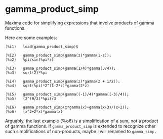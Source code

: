 # gamma_product_simp

Maxima code for simplifying expressions that involve products of gamma functions.

Here are some examples:
~~~
(%i1)	load(gamma_product_simp)$

(%i2)	gamma_product_simp(gamma(z)*gamma(1-z));
(%o2)	%pi/sin(%pi*z)

(%i3)	gamma_product_simp(gamma(1/4)*gamma(3/4));
(%o3)	sqrt(2)*%pi

(%i4)	gamma_product_simp(gamma(z)*gamma(z + 1/2));
(%o4)	sqrt(%pi)*2^(1-2*z)*gamma(2*z)

(%i5)	gamma_product_simp(gamma((-1)/4)*gamma((-3)/4));
(%o5)	(2^(9/2)*%pi)/3

(%i6)	gamma_product_simp(x*gamma(x)+gamma(x+3)/(x+2));
(%o6)	(x^2+2*x)*gamma(x)
~~~
Arguably, the last example (%o6) is a simplification of a sum, not a product of gamma functions. If `gamma_product_simp` is extended to
recognize other such simplifications of non-products, maybe I will renamed to `gamma_simp.`
